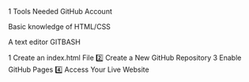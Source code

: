1 Tools Needed
  GitHub Account

Basic knowledge of HTML/CSS

A text editor GITBASH

1️ Create an index.html File
 2️⃣ Create a New GitHub Repository
 3️ Enable GitHub Pages
 4️⃣ Access Your Live Website

